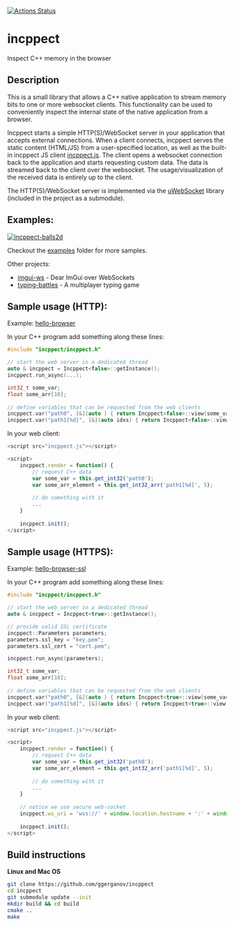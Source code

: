 [![Actions Status](https://github.com/ggerganov/incppect/workflows/CI/badge.svg)](https://github.com/ggerganov/incppect/actions)

# incppect

Inspect C++ memory in the browser

## Description

This is a small library that allows a C++ native application to stream memory bits to one or more websocket clients. This functionality can be used to conveniently inspect the internal state of the native application from a browser.

Incppect starts a simple HTTP(S)/WebSocket server in your application that accepts external connections. When a client connects, incppect serves the static content (HTML/JS) from a user-specified location, as well as the built-in incppect JS client [incppect.js](https://github.com/ggerganov/incppect/blob/master/src/incppect.js). The client opens a websocket connection back to the application and starts requesting custom data. The data is streamed back to the client over the websocket. The usage/visualization of the received data is entirely up to the client.

The HTTP(S)/WebSocket server is implemented via the [uWebSocket](https://github.com/uNetworking/uWebSockets) library (included in the project as a submodule).

## Examples:

<a href="https://i.imgur.com/8hJSbzQ.gif" target="_blank">![incppect-balls2d](https://i.imgur.com/8hJSbzQ.gif)</a>

Checkout the [examples](https://github.com/ggerganov/incppect/tree/master/examples) folder for more samples.

Other projects:
- [imgui-ws](https://github.com/ggerganov/imgui-ws) - Dear ImGui over WebSockets
- [typing-battles](https://github.com/ggerganov/typing-battles) - A multiplayer typing game

## Sample usage (HTTP):

Example: [hello-browser](https://github.com/ggerganov/incppect/tree/master/examples/hello-browser)

In your C++ program add something along these lines:

```cpp
#include "incppect/incppect.h"

// start the web server in a dedicated thread
auto & incppect = Incppect<false>::getInstance();
incppect.run_async(...);

int32_t some_var;
float some_arr[10];
    
// define variables that can be requested from the web clients
incppect.var("path0", [&](auto ) { return Incppect<false>::view(some_var); });
incppect.var("path1[%d]", [&](auto idxs) { return Incppect<false>::view(some_arr[idxs[0]]); });

```

In your web client:

```js
<script src="incppect.js"></script>

<script>
    incppect.render = function() {
        // request C++ data
        var some_var = this.get_int32('path0');
        var some_arr_element = this.get_int32_arr('path1[%d]', 5);
        
        // do something with it
        ...
    }
    
    incppect.init();
</script>

```

## Sample usage (HTTPS):

Example: [hello-browser-ssl](https://github.com/ggerganov/incppect/tree/master/examples/hello-browser-ssl)

In your C++ program add something along these lines:

```cpp
#include "incppect/incppect.h"

// start the web server in a dedicated thread
auto & incppect = Incppect<true>::getInstance();

// provide valid SSL certificate
incppect::Parameters parameters;
parameters.ssl_key = "key.pem";
parameters.ssl_cert = "cert.pem";

incppect.run_async(parameters);

int32_t some_var;
float some_arr[10];
    
// define variables that can be requested from the web clients
incppect.var("path0", [&](auto ) { return Incppect<true>::view(some_var); });
incppect.var("path1[%d]", [&](auto idxs) { return Incppect<true>::view(some_arr[idxs[0]]); });

```

In your web client:

```js
<script src="incppect.js"></script>

<script>
    incppect.render = function() {
        // request C++ data
        var some_var = this.get_int32('path0');
        var some_arr_element = this.get_int32_arr('path1[%d]', 5);
        
        // do something with it
        ...
    }
    
    // notice we use secure web-socket
    incppect.ws_uri = 'wss://' + window.location.hostname + ':' + window.location.port + '/incppect';
    
    incppect.init();
</script>

```

## Build instructions

**Linux and Mac OS**

```bash
git clone https://github.com/ggerganov/incppect
cd incppect
git submodule update --init
mkdir build && cd build
cmake ..
make
```
